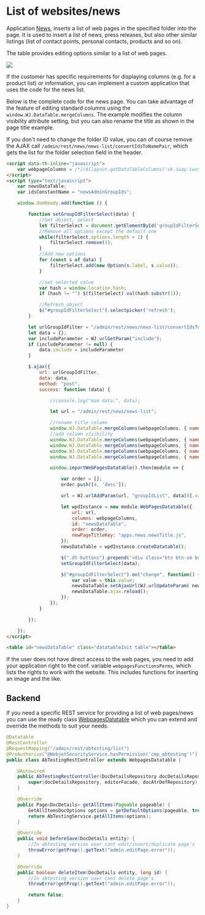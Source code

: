 # List of websites/news

Application [News](../../redactor/apps/news/README.md), inserts a list of web pages in the specified folder into the page. It is used to insert a list of news, press releases, but also other similar listings (list of contact points, personal contacts, products and so on).

The table provides editing options similar to a list of web pages.

![](../../redactor/apps/news/admin-dt.png)

If the customer has specific requirements for displaying columns (e.g. for a product list) or information, you can implement a custom application that uses the code for the news list.

Below is the complete code for the news page. You can take advantage of the feature of editing standard columns using the `window.WJ.DataTable.mergeColumns`. The example modifies the column visibility attribute setting, but you can also rename the title as shown in the page title example.

If you don't need to change the folder ID value, you can of course remove the AJAX call `/admin/rest/news/news-list/convertIdsToNamePair`, which gets the list for the folder selection field in the header.

```html
<script data-th-inline="javascript">
    var webpageColumns = /*[(${layout.getDataTableColumns('sk.iway.iwcm.doc.DocDetails')})]*/ '';
</script>
<script type="text/javascript">
    var newsDataTable;
    var idsConstantName = "newsAdminGroupIds";

    window.domReady.add(function () {

        function setGroupIdFilterSelect(data) {
            //Get object, select
            let filterSelect = document.getElementById('groupIdFilterSelect');
            //Remove all options except the default one
            while(filterSelect.options.length > 1) {
                filterSelect.remove(1);
            }
            //Add new options
            for (const s of data) {
                filterSelect.add(new Option(s.label, s.value));
            }

            //set selected value
            var hash = window.location.hash;
            if (hash != "") $(filterSelect).val(hash.substr(1));

            //Refresh object
            $("#groupIdFilterSelect").selectpicker('refresh');
        }

        let urlGroupIdFilter = "/admin/rest/news/news-list/convertIdsToNamePair?ids=constant:"+idsConstantName;
        let data = {};
        var includeParameter = WJ.urlGetParam("include");
        if (includeParameter != null) {
            data.include = includeParameter
        }

        $.ajax({
            url: urlGroupIdFilter,
            data: data,
            method: "post",
            success: function (data) {

                //console.log("mam data:", data);

                let url = "/admin/rest/news/news-list";

                //rename title column
                window.WJ.DataTable.mergeColumns(webpageColumns, { name: "title", title: WJ.translate("apps.news.newsTitle.js") });
                //add column visibility
                window.WJ.DataTable.mergeColumns(webpageColumns, { name: "publishStartDate", visible: true });
                window.WJ.DataTable.mergeColumns(webpageColumns, { name: "publishEndDate", visible: true });
                window.WJ.DataTable.mergeColumns(webpageColumns, { name: "htmlData", visible: true });
                window.WJ.DataTable.mergeColumns(webpageColumns, { name: "perexImage", visible: true });

                window.importWebPagesDatatable().then(module => {

                    var order = [];
                    order.push([4, 'desc']);

                    url = WJ.urlAddParam(url, "groupIdList", data[0].value);

                    let wpdInstance = new module.WebPagesDatatable({
                        url: url,
                        columns: webpageColumns,
                        id: "newsDataTable",
                        order: order,
                        newPageTitleKey: "apps.news.newsTitle.js",
                    });
                    newsDataTable = wpdInstance.createDatatable();

                    $(".dt-buttons").prepend('<div class="btn btn-sm buttons-select" id="groupSelect_wrapper"><label>[[#{editor.div_properties.section}]]</label><select class="form-select" id="groupIdFilterSelect"></select></div>');
                    setGroupIdFilterSelect(data);

                    $("#groupIdFilterSelect").on("change", function() {
                        var value = this.value;
                        newsDataTable.setAjaxUrl(WJ.urlUpdateParam( newsDataTable.getAjaxUrl() , "groupIdList", this.value));
                        newsDataTable.ajax.reload();
                    });
                });
            }

        });

    });
</script>

<table id="newsDataTable" class="datatableInit table"></table>
```

If the user does not have direct access to the web pages, you need to add your application right to the conf. variable `webpagesFunctionsPerms`, which lists the rights to work with the website. This includes functions for inserting an image and the like.

## Backend

If you need a specific REST service for providing a list of web pages/news you can use the ready class [WebpagesDatatable](../../../../src/main/java/sk/iway/iwcm/editor/rest/WebpagesDatatable.java) which you can extend and override the methods to suit your needs.

```java
@Datatable
@RestController
@RequestMapping("/admin/rest/abtesting/list")
@PreAuthorize("@WebjetSecurityService.hasPermission('cmp_abtesting')")
public class AbTestingRestController extends WebpagesDatatable {

    @Autowired
    public AbTestingRestController(DocDetailsRepository docDetailsRepository, EditorFacade editorFacade, DocAtrDefRepository docAtrDefRepository) {
        super(docDetailsRepository, editorFacade, docAtrDefRepository);
    }

    @Override
    public Page<DocDetails> getAllItems(Pageable pageable) {
        GetAllItemsDocOptions options = getDefaultOptions(pageable, true);
        return AbTestingService.getAllItems(options);
    }

    @Override
    public void beforeSave(DocDetails entity) {
        //In abtesting version user cant edit/insert/duplicate page's
        throwError(getProp().getText("admin.editPage.error"));
    }

    @Override
    public boolean deleteItem(DocDetails entity, long id) {
        //In abtesting version user cant delete page's
        throwError(getProp().getText("admin.editPage.error"));

        return false;
    }
}
```
